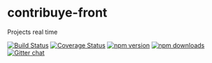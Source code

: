 # contribuye-front

Projects real time

[![Build Status](https://travis-ci.org/enrique.magallon/contribuye-front.svg)](https://travis-ci.org/enrique.magallon/contribuye-front)
[![Coverage Status](https://coveralls.io/repos/github/enrique.magallon/contribuye-front/badge.svg?branch=master)](https://coveralls.io/github/enrique.magallon/contribuye-front?branch=master)
[![npm version](https://img.shields.io/npm/v/contribuye-front.svg?style=flat-square)](https://www.npmjs.com/package/contribuye-front)
[![npm downloads](https://img.shields.io/npm/dm/contribuye-front.svg?style=flat-square)](https://www.npmjs.com/package/contribuye-front)
[![Gitter chat](https://badges.gitter.im/gitterHQ/gitter.png)](https://gitter.im/enrique.magallon/contribuye-front)
